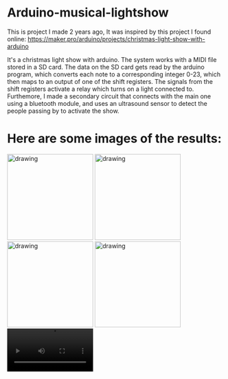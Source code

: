 # Arduino-musical-lightshow

This is project I made 2 years ago, It was inspired by this project I found online:
https://maker.pro/arduino/projects/christmas-light-show-with-arduino

It's a christmas light show with arduino. The system works with a MIDI file stored in a SD card. The data on the SD card gets read by the arduino program, which converts each note to a corresponding integer 0-23, which then maps to an output of one of the shift registers. The signals from the shift registers activate a relay which turns on a light connected to. Furthemore, I made a secondary circuit that connects with the main one using a bluetooth module, and uses an ultrasound sensor to detect the people passing by to activate the show.

# Here are some images of the results:
<img src="https://github.com/user-attachments/assets/09470eca-5f52-4239-9a4e-02f0d2abb6a4" alt="drawing" width="200"/>
<img src="https://github.com/user-attachments/assets/add61727-73d2-4a29-9ff9-eb817ccec4a6" alt="drawing" width="200"/>
<img src="https://github.com/user-attachments/assets/8e82802e-13f0-442f-937f-1f5e42108dc6" alt="drawing" width="200"/>
<img src="https://github.com/user-attachments/assets/879d4179-30d7-4f46-a981-cfb958cd1907" alt="drawing" width="200"/>
<video src='https://github.com/user-attachments/assets/a95a327e-0200-415a-b9ee-fcf9cb70deff' width=200/>
